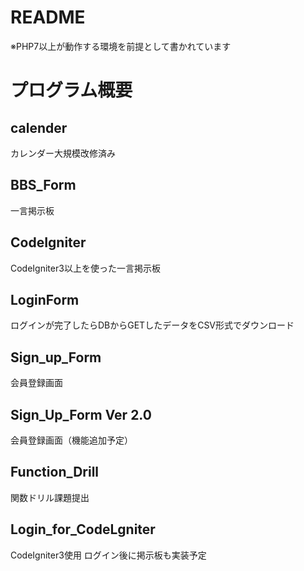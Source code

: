 # README

※PHP7以上が動作する環境を前提として書かれています

# プログラム概要
## calender
カレンダー大規模改修済み
## BBS_Form
一言掲示板
## CodeIgniter
CodeIgniter3以上を使った一言掲示板
## LoginForm
ログインが完了したらDBからGETしたデータをCSV形式でダウンロード
## Sign_up_Form
会員登録画面
## Sign_Up_Form Ver 2.0
会員登録画面（機能追加予定）
## Function_Drill
関数ドリル課題提出
## Login_for_CodeLgniter
CodeIgniter3使用
ログイン後に掲示板も実装予定




